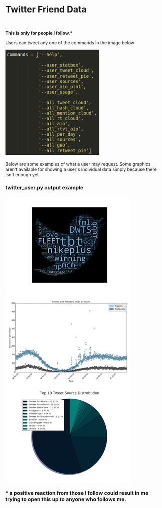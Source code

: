 <h1>Twitter Friend Data</h1>
<br>
<p><strong>This is only for people I follow.*</strong></p>
<p>Users can tweet any one of the commands in the image below</p>
<img src="https://github.com/nickbonne/twitter_friends_data/blob/master/img/commands.png" width=300>
<br><br>
Below are some examples of what a user may request. Some graphics aren't available for showing a user's individual data simply because there isn't enough yet.
</p>

<h3> twitter_user.py output example<h3>
<img src="https://github.com/nickbonne/twitter_friends_data/blob/master/output/tmp/f_hash_cloud.png" width=400>
<img src="https://github.com/nickbonne/twitter_friends_data/blob/master/output/tmp/f_rtvt_aio.png" width=400>
<img src="https://github.com/nickbonne/twitter_friends_data/blob/master/output/tmp/f_source_pie.png" width=400>

<p>* a positive reaction from those I follow could result in me trying to open this up to anyone who follows me.</p>
